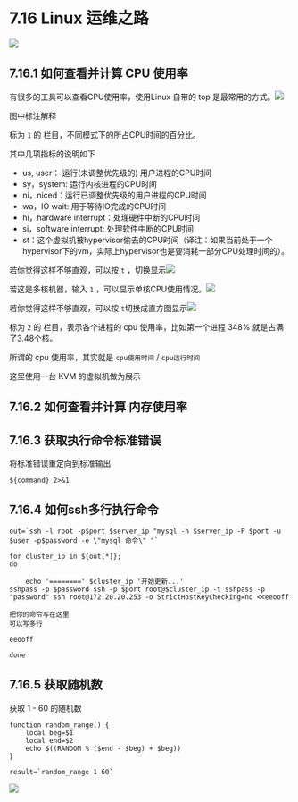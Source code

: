 # 7.16 Linux 运维之路

![](http://image.iswbm.com/20200602135014.png)

## 7.16.1 如何查看并计算 CPU 使用率

有很多的工具可以查看CPU使用率，使用Linux 自带的 top 是最常用的方式。![](http://image.iswbm.com/20191220202103.png)

图中标注解释

标为 `1` 的 栏目，不同模式下的所占CPU时间的百分比。

其中几项指标的说明如下

- us, user： 运行(未调整优先级的) 用户进程的CPU时间
- sy，system: 运行内核进程的CPU时间
- ni，niced：运行已调整优先级的用户进程的CPU时间
- wa，IO wait: 用于等待IO完成的CPU时间
- hi，hardware interrupt：处理硬件中断的CPU时间
- si，software interrupt: 处理软件中断的CPU时间
- st：这个虚拟机被hypervisor偷去的CPU时间（译注：如果当前处于一个hypervisor下的vm，实际上hypervisor也是要消耗一部分CPU处理时间的）。

若你觉得这样不够直观，可以按 `t` ，切换显示![](http://image.iswbm.com/20191220203403.png)

若这是多核机器，输入 `1` ，可以显示单核CPU使用情况。![](http://image.iswbm.com/20191220202408.png)



若你觉得这样不够直观，可以按 `t`切换成直方图显示![](http://image.iswbm.com/20191220203205.png)

标为 `2` 的 栏目，表示各个进程的 cpu 使用率，比如第一个进程 348% 就是占满了3.48个核。



所谓的 cpu 使用率，其实就是 `cpu使用时间` / `cpu运行时间`

这里使用一台 KVM 的虚拟机做为展示



## 7.16.2 如何查看并计算 内存使用率



## 7.16.3 获取执行命令标准错误

将标准错误重定向到标准输出

```shell
${command} 2>&1
```



## 7.16.4 如何ssh多行执行命令

```shell
out=`ssh -l root -p$port $server_ip "mysql -h $server_ip -P $port -u $user -p$password -e \"mysql 命令\" "`

for cluster_ip in ${out[*]};
do

    echo '========' $cluster_ip '开始更新...'
sshpass -p $password ssh -p $port root@$cluster_ip -t sshpass -p "password" ssh root@172.20.20.253 -o StrictHostKeyChecking=no <<eeooff

把你的命令写在这里
可以写多行

eeooff

done
```



## 7.16.5 获取随机数

获取 1 - 60 的随机数

```shell
function random_range() {
    local beg=$1
    local end=$2
    echo $((RANDOM % ($end - $beg) + $beg))
}

result=`random_range 1 60`
```





![](http://image.iswbm.com/20200607174235.png)